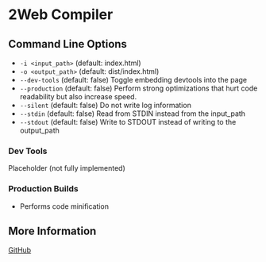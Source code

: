 # 2Web Compiler

## Command Line Options

- `-i <input_path>` (default: index.html)
- `-o <output_path>` (default: dist/index.html)
- `--dev-tools` (default: false) Toggle embedding devtools into the page
- `--production` (default: false) Perform strong optimizations that hurt code readability but also increase speed.
- `--silent` (default: false) Do not write log information
- `--stdin` (default: false) Read from STDIN instead from the input_path
- `--stdout` (default: false) Write to STDOUT instead of writing to the output_path

### Dev Tools

Placeholder (not fully implemented)

### Production Builds

- Performs code minification

## More Information

[GitHub](https://github.com/hudson-newey/2web)

